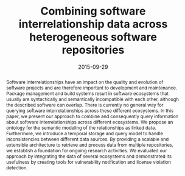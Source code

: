 ---
abstract: Software interrelationships have an impact on the quality and evolution
  of software projects and are therefore important to development and maintenance.
  Package management and build systems result in software ecosystems that usually
  are syntactically and semantically incompatible with each other, although the described
  software can overlap. There is currently no general way for querying software interrelationships
  across these different ecosystems. In this paper, we present our approach to combine
  and consequently query information about software interrelationships across different
  ecosystems. We propose an ontology for the semantic modeling of the relationships
  as linked data. Furthermore, we introduce a temporal storage and query model to
  handle inconsistencies between different data sources. By providing a scalable and
  extensible architecture to retrieve and process data from multiple repositories,
  we establish a foundation for ongoing research activities. We evaluated our approach
  by integrating the data of several ecosystems and demonstrated its usefulness by
  creating tools for vulnerability notification and license violation detection.
authors:
- Nikola Ilo
- Johann Grabner
- Mario Bernhart
- Thomas Grechenig
date: '2015-09-29'
featured: false
links:
- name: Publik
  url: https://publik.tuwien.ac.at/showentry.php?ID=246343&lang=2
publication: 'Vortrag: 31st IEEE International Conference on Software Maintenance
  and Evolution (ICSME 2015), Bremen, Germany; 29.09.2015 - 01.10.2015; in: "Proceedings
  of the IEEE International Conference on Software Maintenance and Evolution (ICSME
  2015)", IEEE, (2015), ISBN: 978-1-4673-7532-0; S. 571 - 575'
publication_types:
- '1'
publishDate: '2015-09-29'
title: Combining software interrelationship data across heterogeneous software repositories
url_pdf: ''
---